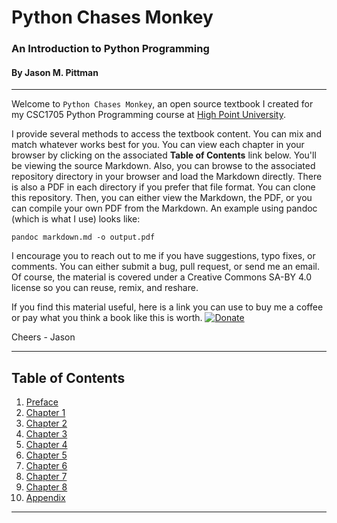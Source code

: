 # Python Chases Monkey
### An Introduction to Python Programming
#### By Jason M. Pittman

<hr>

Welcome to `Python Chases Monkey`, an open source textbook I created for my CSC1705 Python Programming course at [High Point University](www.highpoint.edu).

I provide several methods to access the textbook content. You can mix and match whatever works best for you. You can view each chapter in your browser by clicking on the associated **Table of Contents** link below. You'll be viewing the source Markdown. Also, you can browse to the associated repository directory in your browser and load the Markdown directly. There is also a PDF in each directory if you prefer that file format. You can clone this repository. Then, you can either view the Markdown, the PDF, or you can compile your own PDF from the Markdown. An example using pandoc (which is what I use) looks like:

`pandoc markdown.md -o output.pdf`

I encourage you to reach out to me if you have suggestions, typo fixes, or comments. You can either submit a bug, pull request, or send me an email. Of course, the material is covered under a Creative Commons SA-BY 4.0 license so you can reuse, remix, and reshare.
<br>

If you find this material useful, here is a link you can use to buy me a coffee or pay what you think a book like this is worth.
[![Donate](https://img.shields.io/badge/Donate-PayPal-green.svg)](https://www.paypal.com/paypalme/jasonmpittman)  


Cheers - Jason

<hr>

## Table of Contents

1. [Preface](preface/preface.md)
2. [Chapter 1](chapter-01/getting-started.md)
3. [Chapter 2](chapter-02/python-and-monkey.md)
4. [Chapter 3](chapter-03/python-wakes-up.md)
5. [Chapter 4](chapter-04/python-counts-scales.md)
6. [Chapter 5](chapter-05/python-sees-monkey.md)
7. [Chapter 6](chapter-06/python-looks-inside.md)
8. [Chapter 7](chapter-07/python-makes-plan.md)
9. [Chapter 8]()
10. [Appendix](appendix/python-gits-good.md)

<hr>
<br>  
  

